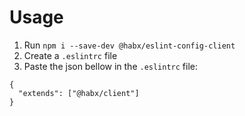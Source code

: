 # Usage
1) Run `npm i --save-dev @habx/eslint-config-client`
2) Create a `.eslintrc` file
3) Paste the json bellow in the `.eslintrc` file:

```
{
  "extends": ["@habx/client"]
}
```

